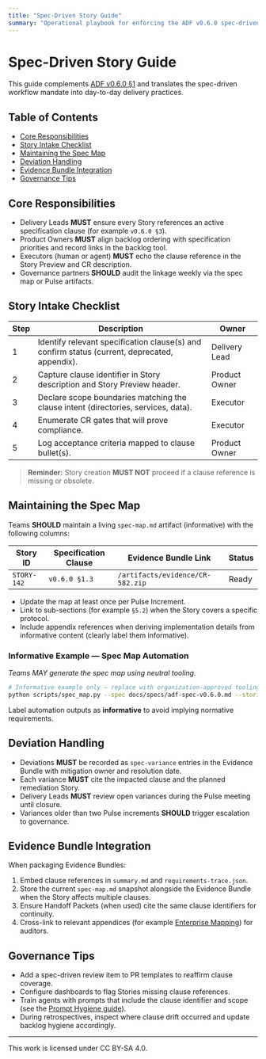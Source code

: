 ```yaml
---
title: "Spec-Driven Story Guide"
summary: "Operational playbook for enforcing the ADF v0.6.0 spec-driven workflow across backlog, Story Preview, and Evidence Bundle artifacts."
---
```


# Spec-Driven Story Guide

This guide complements [ADF v0.6.0 §1](../specs/adf-spec-v0.6.0.md#1-spec-driven-workflow) and translates the spec-driven workflow mandate into day-to-day delivery practices.

## Table of Contents
- [Core Responsibilities](#core-responsibilities)
- [Story Intake Checklist](#story-intake-checklist)
- [Maintaining the Spec Map](#maintaining-the-spec-map)
- [Deviation Handling](#deviation-handling)
- [Evidence Bundle Integration](#evidence-bundle-integration)
- [Governance Tips](#governance-tips)

## Core Responsibilities

- Delivery Leads **MUST** ensure every Story references an active specification clause (for example `v0.6.0 §3`).
- Product Owners **MUST** align backlog ordering with specification priorities and record links in the backlog tool.
- Executors (human or agent) **MUST** echo the clause reference in the Story Preview and CR description.
- Governance partners **SHOULD** audit the linkage weekly via the spec map or Pulse artifacts.

## Story Intake Checklist

| Step | Description | Owner |
| --- | --- | --- |
| 1 | Identify relevant specification clause(s) and confirm status (current, deprecated, appendix). | Delivery Lead |
| 2 | Capture clause identifier in Story description and Story Preview header. | Product Owner |
| 3 | Declare scope boundaries matching the clause intent (directories, services, data). | Executor |
| 4 | Enumerate CR gates that will prove compliance. | Executor |
| 5 | Log acceptance criteria mapped to clause bullet(s). | Product Owner |

> **Reminder:** Story creation **MUST NOT** proceed if a clause reference is missing or obsolete.

## Maintaining the Spec Map

Teams **SHOULD** maintain a living `spec-map.md` artifact (informative) with the following columns:

| Story ID | Specification Clause | Evidence Bundle Link | Status |
| --- | --- | --- | --- |
| `STORY-142` | `v0.6.0 §1.3` | `/artifacts/evidence/CR-582.zip` | Ready |

- Update the map at least once per Pulse Increment.
- Link to sub-sections (for example `§5.2`) when the Story covers a specific protocol.
- Include appendix references when deriving implementation details from informative content (clearly label them informative).

### Informative Example — Spec Map Automation

_Teams MAY generate the spec map using neutral tooling._

```bash
# Informative example only — replace with organization-approved tooling
python scripts/spec_map.py --spec docs/specs/adf-spec-v0.6.0.md --stories backlog.csv > spec-map.md
```

Label automation outputs as **informative** to avoid implying normative requirements.

## Deviation Handling

- Deviations **MUST** be recorded as `spec-variance` entries in the Evidence Bundle with mitigation owner and resolution date.
- Each variance **MUST** cite the impacted clause and the planned remediation Story.
- Delivery Leads **MUST** review open variances during the Pulse meeting until closure.
- Variances older than two Pulse increments **SHOULD** trigger escalation to governance.

## Evidence Bundle Integration

When packaging Evidence Bundles:

1. Embed clause references in `summary.md` and `requirements-trace.json`.
2. Store the current `spec-map.md` snapshot alongside the Evidence Bundle when the Story affects multiple clauses.
3. Ensure Handoff Packets (when used) cite the same clause identifiers for continuity.
4. Cross-link to relevant appendices (for example [Enterprise Mapping](enterprise-mapping.md)) for auditors.

## Governance Tips

- Add a spec-driven review item to PR templates to reaffirm clause coverage.
- Configure dashboards to flag Stories missing clause references.
- Train agents with prompts that include the clause identifier and scope (see the [Prompt Hygiene guide](prompt-hygiene.md)).
- During retrospectives, inspect where clause drift occurred and update backlog hygiene accordingly.

---

This work is licensed under CC BY-SA 4.0.
